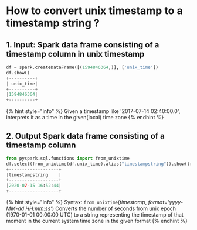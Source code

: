 # How to convert unix timestamp to a timestamp string ?

## 1.  Input:  Spark data frame consisting of a timestamp column in unix timestamp 

```python
df = spark.createDataFrame([(1594846364,)], ['unix_time'])
df.show()
+----------+
| unix_time|
+----------+
|1594846364|
+----------+
```

{% hint style="info" %}
Given a timestamp like '2017-07-14 02:40:00.0', interprets it as a time in the given\(local\) time zone
{% endhint %}

## 2.  Output Spark data frame consisting of a timestamp column 

```python
from pyspark.sql.functions import from_unixtime
df.select(from_unixtime(df.unix_time).alias("timestampstring")).show(truncate=False)
+-------------------+
|timestampstring    |
+-------------------+
|2020-07-15 16:52:44|
+-------------------+
```

{% hint style="info" %}
Syntax:  `from_unixtime`\(_timestamp_, _format='yyyy-MM-dd HH:mm:ss'_\)                             Converts the number of seconds from unix epoch \(1970-01-01 00:00:00 UTC\) to a string representing the timestamp of that moment in the current system time zone in the given format
{% endhint %}

